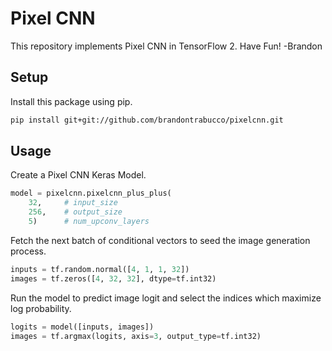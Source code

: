 # Pixel CNN

This repository implements Pixel CNN in TensorFlow 2. Have Fun! -Brandon

## Setup

Install this package using pip.

```bash
pip install git+git://github.com/brandontrabucco/pixelcnn.git
```

## Usage

Create a Pixel CNN Keras Model.

```python
model = pixelcnn.pixelcnn_plus_plus(
    32,     # input_size
    256,    # output_size
    5)      # num_upconv_layers
```

Fetch the next batch of conditional vectors to seed the image generation process.

```python
inputs = tf.random.normal([4, 1, 1, 32])
images = tf.zeros([4, 32, 32], dtype=tf.int32)
```

Run the model to predict image logit and select the indices which maximize log probability.

```python
logits = model([inputs, images])
images = tf.argmax(logits, axis=3, output_type=tf.int32)
```
